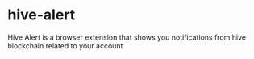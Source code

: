 # hive-alert
Hive Alert is a browser extension that shows you notifications from hive blockchain related to your account
